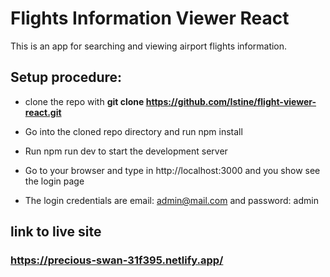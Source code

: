 # Flights Information Viewer React

This is an app for searching and viewing airport flights information.

## Setup procedure:

- clone the repo with **git clone https://github.com/Istine/flight-viewer-react.git**

- Go into the cloned repo directory and run npm install

- Run npm run dev to start the development server

- Go to your browser and type in http://localhost:3000 and you show see the login page

- The login credentials are email: admin@mail.com and password: admin

## link to live site

### https://precious-swan-31f395.netlify.app/
